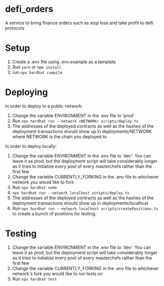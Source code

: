 # defi_orders

A service to bring finance orders such as stop loss and take profit to defi protocols

# Setup

1) Create a .env file using .env.example as a template
2) Run `yarn` or `npm install`
3) run `npx hardhat compile`

# Deploying

In order to deploy to a public network:

1) Change the variable ENVIRONMENT in the .env file to 'prod'
2) Run `npx hardhat run --network <NETWORK> scripts/deploy.ts`
3) The addresses of the deployed contracts as well as the hashes of the deployment transactions should show up in deployments/NETWORK where NETWORK is the chain you deployed to

In order to deploy locally:

1) Change the variable ENVIRONMENT in the .env file to 'dev'. You can leave it as prod, but the deployment script will take considerably longer as it tries to initialize every pool of every masterchefs rather than the first few
2) Change the varieble CURRENTLY_FORKING in the .env file to whichever network you would like to fork
3) Run `npx hardhat node`
4) `npx hardhat run --network localhost scripts/deploy.ts`
5) The addresses of the deployed contracts as well as the hashes of the deployment transactions should show up in deployments/localhost
6) Run `npx hardhat run --network localhost scripts/createPositions.ts` to create a bunch of positions for testing.

# Testing

1) Change the variable ENVIRONMENT in the .env file to 'dev'. You can leave it as prod, but the deployment script will take considerably longer as it tries to initialize every pool of every masterchefs rather than the first few
2) Change the variable CURRENTLY_FORKING in the .env file to whichever network's fork you would like to run tests on
3) Run `npx hardhat test`
